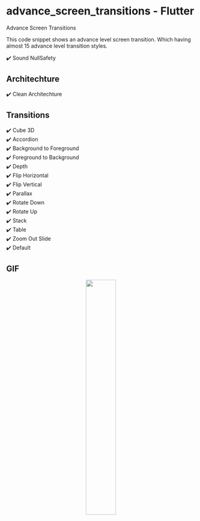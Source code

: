 # advance_screen_transitions - Flutter

Advance Screen Transitions

This code snippet shows an advance level screen transition. Which having almost 15 advance level transition styles.

✔️ Sound NullSafety

## Architechture
✔️ Clean Architechture <br />

## Transitions
✔️ Cube 3D <br />
✔️ Accordion <br />
✔️ Background to Foreground <br />
✔️ Foreground to Background <br />
✔️ Depth <br />
✔️ Flip Horizontal <br />
✔️ Flip Vertical <br />
✔️ Parallax <br />
✔️ Rotate Down <br />
✔️ Rotate Up <br />
✔️ Stack <br />
✔️ Table <br />
✔️ Zoom Out Slide <br />
✔️ Default <br />

## GIF

<p align="center">
  <img 
    width=40%
    height=40%
    src="https://user-images.githubusercontent.com/101565812/205629058-fce5553f-a4d5-42a6-8382-15042c2a9452.gif">
</p>
